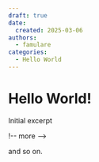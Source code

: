```yaml
---
draft: true 
date: 
  created: 2025-03-06 
authors:
  - famulare
categories:
  - Hello World
---
```


# Hello World!

Initial excerpt

!-- more -->

and so on.